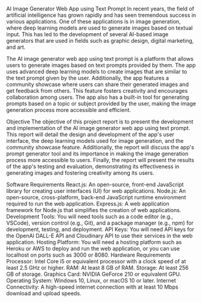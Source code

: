 AI Image Generator Web App using Text Prompt
In recent years, the field of artificial intelligence has grown rapidly and has seen tremendous success in various applications. One of these applications is in image generation, where deep learning models are used to generate images based on textual input. This has led to the development of several AI-based image generators that are used in fields such as graphic design, digital marketing, and art.

The AI image generator web app using text prompt is a platform that allows users to generate images based on text prompts provided by them. The app uses advanced deep learning models to create images that are similar to the text prompt given by the user. Additionally, the app features a community showcase where users can share their generated images and get feedback from others. This feature fosters creativity and encourages collaboration among users. The app also has a built-in tool for generating prompts based on a topic or subject provided by the user, making the image generation process more accessible and efficient.

Objective
The objective of this project report is to present the development and implementation of the AI image generator web app using text prompt. This report will detail the design and development of the app's user interface, the deep learning models used for image generation, and the community showcase feature. Additionally, the report will discuss the app's prompt generator tool and its importance in making the image generation process more accessible to users. Finally, the report will present the results of the app's testing and evaluation, demonstrating its effectiveness in generating images and fostering creativity among its users.

Software Requirements
React.js: An open-source, front-end JavaScript library for creating user interfaces (UI) for web applications.
Node.js: An open-source, cross-platform, back-end JavaScript runtime environment required to run the web application.
Express.js: A web application framework for Node.js that simplifies the creation of web applications.
Development Tools: You will need tools such as a code editor (e.g., VSCode), version control (e.g., Git), and a package manager (e.g., npm) for development, testing, and deployment.
API Keys: You will need API keys for the OpenAI DALL-E API and Cloudinary API to use their services in the web application.
Hosting Platform: You will need a hosting platform such as Heroku or AWS to deploy and run the web application, or you can use localhost on ports such as 3000 or 8080.
Hardware Requirements
Processor: Intel Core i5 or equivalent processor with a clock speed of at least 2.5 GHz or higher.
RAM: At least 8 GB of RAM.
Storage: At least 256 GB of storage.
Graphics Card: NVIDIA GeForce 210 or equivalent GPU.
Operating System: Windows 10, Linux, or macOS 10 or later.
Internet Connectivity: A high-speed internet connection with at least 10 Mbps download and upload speeds.
